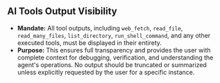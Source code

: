 ## AI Tools Output Visibility

- **Mandate:** All tool outputs, including `web_fetch`, `read_file`, `read_many_files`, `list_directory`, `run_shell_command`, and any other executed tools, must be displayed in their entirety.
- **Purpose:** This ensures full transparency and provides the user with complete context for debugging, verification, and understanding the agent's operations. No output should be truncated or summarized unless explicitly requested by the user for a specific instance.